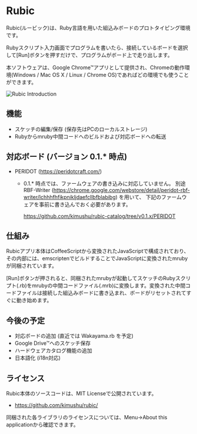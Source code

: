 # Rubic
Rubic(ルービック)は、Ruby言語を用いた組込みボードのプロトタイピング環境です。

Rubyスクリプト入力画面でプログラムを書いたら、接続しているボードを選択して[Run]ボタンを押すだけで、プログラムがボード上で走り出します。

本ソフトウェアは、Google Chrome&trade;アプリとして提供され、Chromeの動作環境(Windows / Mac OS X / Linux / Chrome OS)であればどの環境でも使うことができます。

![Rubic Introduction](http://drive.google.com/uc?export=view&id=0Bwxb9sJ6SGTDZzFGb2dtM1N4OG8)

## 機能
- スケッチの編集/保存 (保存先はPCのローカルストレージ)
- Rubyからmruby中間コードへのビルドおよび対応ボードへの転送

## 対応ボード (バージョン 0.1.\* 時点)
- PERIDOT (https://peridotcraft.com/)
  - 0.1.\* 時点では、ファームウェアの書き込みに対応していません。
    別途 RBF-Writer (https://chrome.google.com/webstore/detail/peridot-rbf-writer/lchhhfhfikpnikljdaefcllbfblabibg) を用いて、
    下記のファームウェアを事前に書き込んでおく必要があります。

    https://github.com/kimushu/rubic-catalog/tree/v0.1.x/PERIDOT

## 仕組み
Rubicアプリ本体はCoffeeScriptから変換されたJavaScriptで構成されており、その内部には、emscriptenでビルドすることでJavaScriptに変換されたmrubyが同梱されています。

[Run]ボタンが押されると、同梱されたmrubyが起動してスケッチのRubyスクリプト(.rb)をmrubyの中間コードファイル(.mrb)に変換します。変換された中間コードファイルは接続した組込みボードに書き込まれ、ボードがリセットされてすぐに動き始めます。

## 今後の予定
- 対応ボードの追加 (直近では Wakayama.rb を予定)
- Google Drive&trade;へのスケッチ保存
- ハードウェアカタログ機能の追加
- 日本語化 (i18n対応)

## ライセンス
Rubic本体のソースコードは、MIT Licenseで公開されています。
- https://github.com/kimushu/rubic/

同梱された各ライブラリのライセンスについては、Menu→About this applicationから確認できます。
